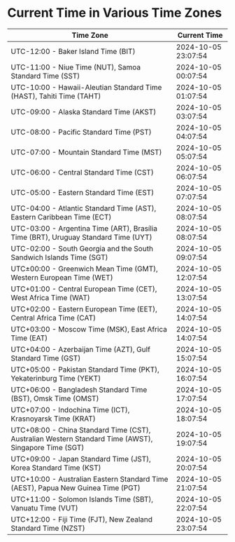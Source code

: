 # Current Time in Various Time Zones

| Time Zone | Current Time |
|-----------|--------------|
| UTC-12:00 - Baker Island Time (BIT) | 2024-10-05 23:07:54 |
| UTC-11:00 - Niue Time (NUT), Samoa Standard Time (SST) | 2024-10-05 00:07:54 |
| UTC-10:00 - Hawaii-Aleutian Standard Time (HAST), Tahiti Time (TAHT) | 2024-10-05 01:07:54 |
| UTC-09:00 - Alaska Standard Time (AKST) | 2024-10-05 03:07:54 |
| UTC-08:00 - Pacific Standard Time (PST) | 2024-10-05 04:07:54 |
| UTC-07:00 - Mountain Standard Time (MST) | 2024-10-05 05:07:54 |
| UTC-06:00 - Central Standard Time (CST) | 2024-10-05 06:07:54 |
| UTC-05:00 - Eastern Standard Time (EST) | 2024-10-05 07:07:54 |
| UTC-04:00 - Atlantic Standard Time (AST), Eastern Caribbean Time (ECT) | 2024-10-05 08:07:54 |
| UTC-03:00 - Argentina Time (ART), Brasília Time (BRT), Uruguay Standard Time (UYT) | 2024-10-05 08:07:54 |
| UTC-02:00 - South Georgia and the South Sandwich Islands Time (SGT) | 2024-10-05 09:07:54 |
| UTC±00:00 - Greenwich Mean Time (GMT), Western European Time (WET) | 2024-10-05 12:07:54 |
| UTC+01:00 - Central European Time (CET), West Africa Time (WAT) | 2024-10-05 13:07:54 |
| UTC+02:00 - Eastern European Time (EET), Central Africa Time (CAT) | 2024-10-05 14:07:54 |
| UTC+03:00 - Moscow Time (MSK), East Africa Time (EAT) | 2024-10-05 14:07:54 |
| UTC+04:00 - Azerbaijan Time (AZT), Gulf Standard Time (GST) | 2024-10-05 15:07:54 |
| UTC+05:00 - Pakistan Standard Time (PKT), Yekaterinburg Time (YEKT) | 2024-10-05 16:07:54 |
| UTC+06:00 - Bangladesh Standard Time (BST), Omsk Time (OMST) | 2024-10-05 17:07:54 |
| UTC+07:00 - Indochina Time (ICT), Krasnoyarsk Time (KRAT) | 2024-10-05 18:07:54 |
| UTC+08:00 - China Standard Time (CST), Australian Western Standard Time (AWST), Singapore Time (SGT) | 2024-10-05 19:07:54 |
| UTC+09:00 - Japan Standard Time (JST), Korea Standard Time (KST) | 2024-10-05 20:07:54 |
| UTC+10:00 - Australian Eastern Standard Time (AEST), Papua New Guinea Time (PGT) | 2024-10-05 21:07:54 |
| UTC+11:00 - Solomon Islands Time (SBT), Vanuatu Time (VUT) | 2024-10-05 22:07:54 |
| UTC+12:00 - Fiji Time (FJT), New Zealand Standard Time (NZST) | 2024-10-05 23:07:54 |
